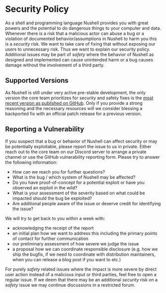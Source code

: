 # Security Policy

As a shell and programming language Nushell provides you with great powers and the potential to do dangerous things to your computer and data. Whenever there is a risk that a malicious actor can abuse a bug or a violation of documented behavior/assumptions in Nushell to harm you this is a *security* risk. 
We want to take care of fixing that without exposing our users to unnecessary risk. Thus we want to explain our security policy.
Additional issues may be part of *safety* where the behavior of Nushell as designed and implemented can cause unintended harm or a bug causes damage without the involvement of a third party.

## Supported Versions

As Nushell is still under very active pre-stable development, the only version the core team prioritizes for security and safety fixes is the [most recent version as published on GitHub](https://github.com/nushell/nushell/releases/latest).
Only if you provide a strong reasoning and the necessary resources will we consider blessing a backported fix with an official patch release for a previous version.

## Reporting a Vulnerability

If you suspect that a bug or behavior of Nushell can affect security or may be potentially exploitable, please report the issue to us in private. 
Either reach out to the core team on our Discord server to arrange a private channel or use the GitHub vulnerability reporting form.
Please try to answer the following information:
- How can we reach you for further questions?
- What is the bug / which system of Nushell may be affected?
- Do you have proof-of-concept for a potential exploit or have you observed an exploit in the wild?
- What is your assessment of the severity based on what could be impacted should the bug be exploited?
- Are additional people aware of the issue or deserve credit for identifying the issue?

We will try to get back to you within a week with:
- acknowledging the receipt of the report
- an initial plan how we want to address this including the primary points of contact for further communication
- our preliminary assessment of how severe we judge the issue
- a proposal how we can coordinate responsible disclosure (e.g. how we ship the bugfix, if we need to coordinate with distribution maintainers, when you can release a blog post if you want to etc.)

For purely *safety* related issues where the impact is more severe by direct user action instead of a malicious input or third parties, feel free to open a regular issue. If we deem that there may be an additional *security* risk on a *safety* issue we may continue discussions in a restricted forum.
